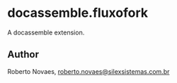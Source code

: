 # docassemble.fluxofork

A docassemble extension.

## Author

Roberto Novaes, roberto.novaes@silexsistemas.com.br

